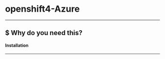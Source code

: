# openshift4-Azure
-------------------

$ Why do you need this?
-----------------------

#### Installation
------------------
